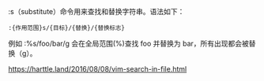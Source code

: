 :s（substitute）命令用来查找和替换字符串。语法如下：
```
:{作用范围}s/{目标}/{替换}/{替换标志}
```
例如 :%s/foo/bar/g 会在全局范围(%)查找 foo 并替换为 bar，所有出现都会被替换（g）。

https://harttle.land/2016/08/08/vim-search-in-file.html
